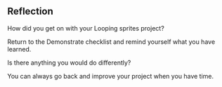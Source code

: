 ## Reflection
How did you get on with your Looping sprites project? 

Return to the Demonstrate checklist and remind yourself what you have learned.

Is there anything you would do differently? 

You can always go back and improve your project when you have time. 



